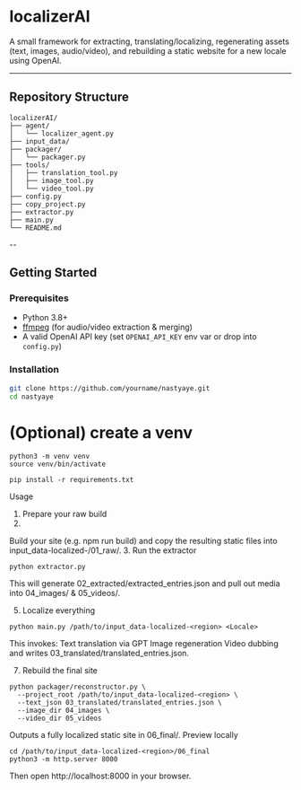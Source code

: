 # localizerAI


A small framework for extracting, translating/localizing, regenerating assets (text, images, audio/video), and rebuilding a static website for a new locale using OpenAI.

---

## Repository Structure

```text
localizerAI/
├── agent/
│   └── localizer_agent.py
├── input_data/
├── packager/
│   └── packager.py
├── tools/
│   ├── translation_tool.py
│   ├── image_tool.py
│   └── video_tool.py
├── config.py
├── copy_project.py
├── extractor.py
├── main.py
└── README.md

```
--

## Getting Started

### Prerequisites

- Python 3.8+  
- [ffmpeg](https://ffmpeg.org/) (for audio/video extraction & merging)  
- A valid OpenAI API key (set `OPENAI_API_KEY` env var or drop into `config.py`)

### Installation

```bash
git clone https://github.com/yourname/nastyaye.git
cd nastyaye
```
# (Optional) create a venv
```
python3 -m venv venv
source venv/bin/activate

pip install -r requirements.txt
```
Usage

1. Prepare your raw build
2. 
Build your site (e.g. npm run build) and copy the resulting static files into
input_data-localized-<region>/01_raw/.
3. Run the extractor
 ```
python extractor.py
```
This will generate 02_extracted/extracted_entries.json and pull out media into 04_images/ & 05_videos/.

5. Localize everything
 ```
python main.py /path/to/input_data-localized-<region> <Locale>
```
This invokes:
Text translation via GPT
Image regeneration
Video dubbing and writes 03_translated/translated_entries.json.

7. Rebuild the final site
```
python packager/reconstructor.py \
  --project_root /path/to/input_data-localized-<region> \
  --text_json 03_translated/translated_entries.json \
  --image_dir 04_images \
  --video_dir 05_videos
```
Outputs a fully localized static site in 06_final/.
Preview locally
```
cd /path/to/input_data-localized-<region>/06_final
python3 -m http.server 8000
```
Then open http://localhost:8000 in your browser.
